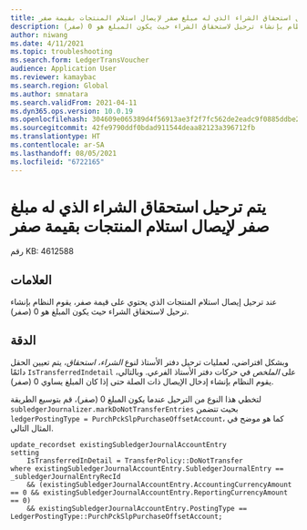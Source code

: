 ```yaml
---
title: يتم ترحيل استحقاق الشراء الذي له مبلغ صفر لإيصال استلام المنتجات بقيمة صفر
description: عند ترحيل إيصال استلام المنتجات الذي يحتوي على قيمة صفر، يقوم النظام بإنشاء ترحيل لاستحقاق الشراء حيث يكون المبلغ هو 0 (صفر).
author: niwang
ms.date: 4/11/2021
ms.topic: troubleshooting
ms.search.form: LedgerTransVoucher
audience: Application User
ms.reviewer: kamaybac
ms.search.region: Global
ms.author: smnatara
ms.search.validFrom: 2021-04-11
ms.dyn365.ops.version: 10.0.19
ms.openlocfilehash: 304609e065389d4f56913ae3f2f7fc562de2eadc9f0885ddbe2c8f4747081c66
ms.sourcegitcommit: 42fe9790ddf0bdad911544deaa82123a396712fb
ms.translationtype: HT
ms.contentlocale: ar-SA
ms.lasthandoff: 08/05/2021
ms.locfileid: "6722165"
---
```

# <a name="purchase-accrual-that-has-a-zero-amount-is-posted-for-a-zero-value-product-receipt"></a>يتم ترحيل استحقاق الشراء الذي له مبلغ صفر لإيصال استلام المنتجات بقيمة صفر

رقم KB: 4612588

## <a name="symptoms"></a>العلامات

عند ترحيل إيصال استلام المنتجات الذي يحتوي على قيمة صفر، يقوم النظام بإنشاء ترحيل لاستحقاق الشراء حيث يكون المبلغ هو 0 (صفر).

## <a name="resolution"></a>الدقة

وبشكل افتراضي، لعمليات ترحيل دفتر الأستاذ لنوع *الشراء، استحقاق*، يتم تعيين الحقل دائمًا `IsTransferredIndetail` على *الملخص* في حركات دفتر الأستاذ الفرعي. وبالتالي، يقوم النظام بإنشاء إدخال الإيصال ذات الصلة حتى إذا كان المبلغ يساوي 0 (صفر).

لتخطي هذا النوع من الترحيل عندما يكون المبلغ 0 (صفر)، قم بتوسيع الطريقة `subledgerJournalizer.markDoNotTransferEntries` بحيث تتضمن `ledgerPostingType = PurchPckSlpPurchaseOffsetAccount`، كما هو موضح في المثال التالي.

```xpp
update_recordset existingSubledgerJournalAccountEntry
setting
    IsTransferredInDetail = TransferPolicy::DoNotTransfer
where existingSubledgerJournalAccountEntry.SubledgerJournalEntry == _subledgerJournalEntryRecId
    && (existingSubledgerJournalAccountEntry.AccountingCurrencyAmount == 0 && existingSubledgerJournalAccountEntry.ReportingCurrencyAmount == 0)
    && existingSubledgerJournalAccountEntry.PostingType == LedgerPostingType::PurchPckSlpPurchaseOffsetAccount;
```
